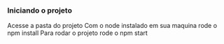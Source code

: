 ### Iniciando o projeto

Acesse a pasta do projeto
Com o node instalado em sua maquina rode o npm install
Para rodar o projeto rode o npm start